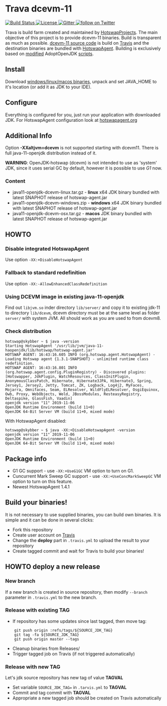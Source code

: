 Trava dcevm-11
==============
<p align="left">
    <a href="https://travis-ci.org/TravaOpenJDK/trava-jdk-11-dcevm">
        <img src="https://api.travis-ci.org/TravaOpenJDK/trava-jdk-11-dcevm.svg" alt="Build Status">
    </a>
    <a href="http://www.apache.org/licenses/LICENSE-2.0.html">
        <img src="http://img.shields.io/:license-apache-blue.svg" alt="License">
    </a>
    <a href="https://gitter.im/HotswapProjects/user">
        <img src="https://badges.gitter.im/Join%20Chat.svg" alt="Gitter">
    </a>
    <a href="https://twitter.com/intent/follow?screen_name=HSwapAgent">
        <img src="https://img.shields.io/twitter/follow/HSwapAgent.svg?style=social&logo=twitter" alt="follow on Twitter">
    </a>
</p>

Trava is build farm created and maintained by [HotswapProjects](https://github.com/HotswapProjects). The main objective of this project is to provide dcevm-11 binaries. Build is transparent as much as possible. [dcevm-11 source code](https://github.com/HotswapProjects/openjdk-jdk11u-dcevm) is build on [Travis](https://travis-ci.org/TravaOpenJDK/trava-jdk-11-dcevm) and the destination binaries are bundled with [HotswapAgent](https://github.com/HotswapProjects/HotswapAgent). Building is exclusively based on [modified](https://github.com/TravaOpenJDK/openjdk-build/tree/travaopenjdk) AdoptOpenJDK [scripts](https://github.com/AdoptOpenJDK/openjdk-build).

## Install
Download [windows/linux/macos binaries](https://github.com/TravaOpenJDK/trava-jdk-11-dcevm/releases), unpack and set JAVA_HOME to it's location (or add it as JDK to your IDE).

## Configure
Everything is configured for you, just run your application with downloaded JDK. For HotswapAgent configuration look at [hotswapagent.org](http://hotswapagent.org/)

## Additional Info

Option **-XXaltjvm=dcevm** is not supported starting with dcevm11. There is full java-11-openjdk distribution instead of it.

**WARNING**: OpenJDK-hotswap (dcevm) is not intended to use as 'system' JDK, since it uses serial GC by default, however it is possible to use *G1* now.

### Content
* java11-openjdk-dcevm-linux.tar.gz - **linux** x64 JDK binary bundled with latest SNAPHOT release of hotswap-agent.jar
* java11-openjdk-dcevm-windows.zip - **windows** x64 JDK binary bundled with latest SNAPHOT release of hotswap-agent.jar
* java11-openjdk-dcevm-osx.tar.gz - **macos** JDK binary bundled with latest SNAPHOT release of hotswap-agent.jar

## HOWTO

### Disable integrated HotswapAgent
Use option `-XX:+DisableHotswapAgent `

### Fallback to standard redefinition
Use option `-XX:-AllowEnhancedClassRedefinition`

### Using DCEVM image in existing java-11-openjdk
Find out `libjvm.so` inder directory `lib/server/` and copy it to existing jdk-11 to directory `lib/dcevm`, dcevm directory must be at the same level as folder `server/` with system JVM. All should work as you are used to from dcevm8. 

### Check distribution
```
hotswap@skybber ~ $ java -version
Starting HotswapAgent '/usr/lib/jvm/java-11-haopenjdk/lib/hotswap/hotswap-agent.jar'
HOTSWAP AGENT: 16:43:16.605 INFO (org.hotswap.agent.HotswapAgent) - Loading Hotswap agent {1.3.1-SNAPSHOT} - unlimited runtime class redefinition.
HOTSWAP AGENT: 16:43:16.801 INFO (org.hotswap.agent.config.PluginRegistry) - Discovered plugins: [Hotswapper, JdkPlugin, WatchResources, ClassInitPlugin, AnonymousClassPatch, Hibernate, Hibernate3JPA, Hibernate3, Spring, Jersey1, Jersey2, Jetty, Tomcat, ZK, Logback, Log4j2, MyFaces, Mojarra, Omnifaces, Seam, ELResolver, WildFlyELResolver, OsgiEquinox, Owb, Proxy, WebObjects, Weld, JBossModules, ResteasyRegistry, Deltaspike, GlassFish, Vaadin]
openjdk version "11" 2019-11-06
OpenJDK Runtime Environment (build 11+0)
OpenJDK 64-Bit Server VM (build 11+0, mixed mode)
```
With HotswapAgent disabled:

```
hotswap@skybber ~ $ java -XX:+DisableHotswapAgent -version
openjdk version "11" 2019-11-06
OpenJDK Runtime Environment (build 11+0)
OpenJDK 64-Bit Server VM (build 11+0, mixed mode)
```

## Package info
* G1 GC support - use `-XX:+UseG1GC` VM option to turn on G1.
* Cuncurrent Mark Sweep GC support - use `-XX:+UseConcMarkSweepGC` VM option to turn on this feature.
* Newest HotswapAgent 1.4.1


## Build your binaries!
It is not necessary to use supplied binaries, you can build own binaries. It is simple and it can be done in several
clicks:

* Fork this repository
* Create user account on [Travis](https://travis-ci.org/)
* Change the **deploy** part in `.travis.yml` to upload the result to your repository
* Create tagged commit and wait for Travis to build your binaries!


## HOWTO deploy a new release

### New branch
If a new branch is created in source repository, then modify `--branch` parameter in `.travis.yml` to the new branch.

### Release with existing TAG
* If repository has some updates since last tagged, then move tag:
```
    git push origin :refs/tags/${SOURCE_JDK_TAG}
    git tag -fa ${SOURCE_JDK_TAG}
    git push origin master --tags
```
* Cleanup binaries from Releases/
* Trigger tagged job on Travis (if not triggered automatically)

### Release with new TAG
Let's jdk source repository has new tag of value **TAGVAL**
* Set variable `SOURCE_JDK_TAG=` in `.tarvis.yml` to **TAGVAL**
* Commit and tag commit with **TAGVAL**
* Appropriate a new tagged job should be created on Travis automatically
